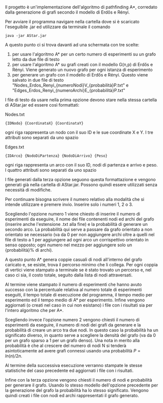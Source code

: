 Il progetto è un'implementazione dell'algoritmo di pathfinding A*, corredato dalla generazione di grafi secondo il modello di Erdős e Rényi.

Per avviare il programma navigare nella cartella dove si è scaricato l'eseguibile .jar ed utilizzare da terminale il comando

```
java -jar AStar.jar
```

A questo punto ci si trova davanti ad una schermata con tre scelte:
1. per usare l'algoritmo A* per un certo numero di esperimenti su un grafo letto da due file di testo
2. per usare l'algoritmo A* su grafi creati con il modello G(n,p) di Erdős e Rényi. Viene generato un nuovo grafo per ogni istanza di esperimento
3. per generare un grafo con il modello di Erdős e Rényi. Questo viene salvato in due file di testo "Nodes_Erdos_Renyi_{numeroNodi}V_{probabilità}P.txt" e "Edges_Erdos_Renyi_{numeroArchi}E_{probabilità}P.txt"

I file di testo da usare nella prima opzione devono stare nella stessa cartella di AStar.jar ed essere così formattati:

Nodes.txt
```
{IDNodo} {CoordinataX} {CoordinataY}
```
ogni riga rappresenta un nodo con il suo ID e le sue coordinate X e Y. I tre attributi sono separati da uno spazio

Edges.txt
```
{IDArco} {NodoDiPartenza} {NodoDiArrivo} {Peso}
```
ogni riga rappresenta un arco con il suo ID, nodi di partenza e arrivo e peso. I quattro attributi sono separati da uno spazio

I file generati dalla terza opzione seguono questa formattazione e vengono generati già nella cartella di AStar.jar. Possono quindi essere utilizzati senza necessità di modifiche.

Per continuare bisogna scrivere il numero relativo alla modalità che si intende utilizzare e premere invio. Inserire solo i numeri 1, 2 o 3.

Scegliendo l'opzione numero 1 viene chiesto di inserire il numero di esperimenti da eseguire, il nome dei file contenenti nodi ed archi del grafo (inserire anche l'estensione .txt alla fine) e la probabilità di generare un secondo arco.
La probabilità qui serve a passare da grafo orientato a non orientato se necessario (va da 0 per non aggiungere archi oltre a quelli nel file di testo a 1 per aggiungere ad ogni arco un corrispettivo orientato in senso opposto; ogni numero nel mezzo per aggiungere solo un {probabilità}% di archi).

A questo punto A* genera coppie casuali di nodi all'interno del grafo caricato e, se esiste, trova il percorso minimo che li collega.
Per ogni coppia di vertici viene stampato a terminale se è stato trovato un percorso e, nel caso ci sia, il costo totale, seguito dalla lista di nodi attraversati.

Al termine viene stampato il numero di esperimenti che hanno avuto successo con la percentuale relativa al numero totale di esperimenti eseguiti, il tempo totale di esecuzione del programma, il tempo medio per esperimento ed il tempo medio di A* per esperimento.
Infine vengono aggiornati (o creati nel caso in cui non esistano) i file con i risultati sia per l'intero algoritmo che per A*.

Scegliendo invece l'opzione numero 2 vengono chiesti il numero di esperimenti da eseguire, il numero di nodi dei grafi da generare e la probabilità di creare un arco tra due nodi.
In questo caso la probabilità ha un significato diverso, in quanto serve a scegliere la densità del grafo (va da 0 per un grafo sparso a 1 per un grafo denso). 
Una nota in merito alla probabilità è che al crescere del numero di nodi N si tenderà asintoticamente ad avere grafi connessi usando una probabilità $P=ln(n)/2n$.

Al termine della successiva esecuzione verranno stampate le stesse statistiche del caso precedente ed aggiornati i file con i risultati.

Infine con la terza opzione vengono chiesti il numero di nodi e probabilità per generare il grafo. Usando lo stesso modello dell'opzione precedente per la generazione del grafo la probabilità ha lo stesso significato.
Vengono quindi creati i file con nodi ed archi rappresentati il grafo generato.
